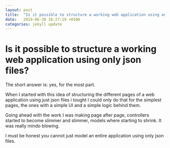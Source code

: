 ```yaml
---
layout: post
title:  "Is it possible to structure a working web application using only json files?"
date:   2019-06-30 16:27:19 +0100
categories: jekyll update
---
```


# Is it possible to structure a working web application using only json files?

The short answer is: yes, for the most part.

When I started with this idea of structuring the different pages of a web application using just json files i tought I could only do that for the simplest pages, the ones with a simple UI and a simple logic behind them. 

Going ahead with the work I was making page after page, controllers started to become slimmer and slimmer, models where starting to shrink. It was really mindo blowing.

I must be honest you cannot just model an entire application using only json files.
